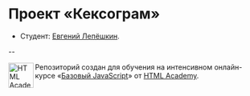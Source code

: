 # Проект «Кексограм»

* Студент: [Евгений Лепёшкин](https://htmlacademy.ru/profile/id144641).


--

<a href="https://htmlacademy.ru/js_intensive"><img align="left" width="50" height="50" title="HTML Academy" src="https://htmlacademy.ru/static/img/logo-github.svg"></a>

Репозиторий создан для обучения на интенсивном онлайн-курсе «[Базовый JavaScript](https://htmlacademy.ru/js_intensive)» от [HTML Academy](https://htmlacademy.ru).
